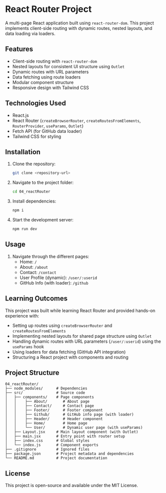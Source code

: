 # React Router Project

A multi-page React application built using `react-router-dom`. This project implements client-side routing with dynamic routes, nested layouts, and data loading via loaders.

## Features
- Client-side routing with `react-router-dom`
- Nested layouts for consistent UI structure using `Outlet`
- Dynamic routes with URL parameters
- Data fetching using route loaders
- Modular component structure
- Responsive design with Tailwind CSS

## Technologies Used
- React.js
- React Router (`createBrowserRouter`, `createRoutesFromElements`, `RouterProvider`, `useParams`, `Outlet`)
- Fetch API (for GitHub data loader)
- Tailwind CSS for styling

## Installation
1. Clone the repository:
   ```sh
   git clone <repository-url>
   ```
2. Navigate to the project folder:
   ```sh
   cd 04_reactRouter
   ```
3. Install dependencies:
   ```sh
   npm i
   ```
4. Start the development server:
   ```sh
   npm run dev
   ```

## Usage
1. Navigate through the different pages:
   - Home: `/`
   - About: `/about`
   - Contact: `/contact`
   - User Profile (dynamic): `/user/:userid`
   - GitHub Info (with loader): `/github`

## Learning Outcomes
This project was built while learning React Router and provided hands-on experience with:
- Setting up routes using `createBrowserRouter` and `createRoutesFromElements`
- Implementing nested layouts for shared page structure using `Outlet`
- Handling dynamic routes with URL parameters (`/user/:userid`) using the `useParams` hook
- Using loaders for data fetching (GitHub API integration)
- Structuring a React project with components and routing

## Project Structure
```
04_reactRouter/
├── node_modules/      # Dependencies
├── src/               # Source code
│   ├── components/    # Page components
│   │    ├── About/       # About page
│   │    ├── Contact/     # Contact page
│   │    ├── Footer/      # Footer component
│   │    ├── Github/      # GitHub info page (with loader)
│   │    ├── Header/      # Header component
│   │    ├── Home/        # Home page
│   │    └── User/        # Dynamic user page (with useParams)
│   ├── Layout.jsx     # Main layout component (with Outlet)
│   ├── main.jsx       # Entry point with router setup
│   ├── index.css      # Global styles
│   └── index.js       # Component exports
├── .gitignore         # Ignored files
├── package.json       # Project metadata and dependencies
└── README.md          # Project documentation
```

## License
This project is open-source and available under the MIT License.

